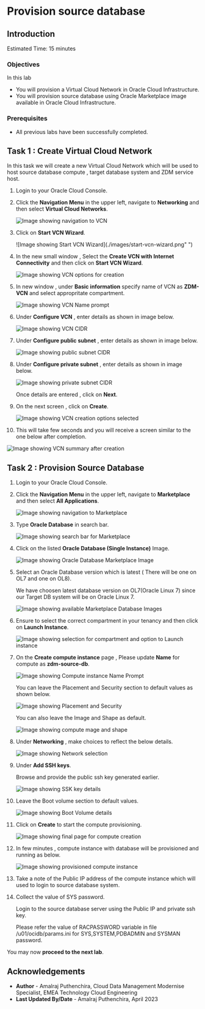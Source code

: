 # Provision source database

## Introduction

Estimated Time: 15 minutes

### Objectives

In this lab

* You will provision a Virtual Cloud Network in Oracle Cloud Infrastructure.
* You will provision source database using Oracle Marketplace image available in Oracle Cloud Infrastructure.

### Prerequisites

* All previous labs have been successfully completed.

## Task 1 : Create Virtual Cloud Network

   In this task we will create a new Virtual Cloud Network which will be used to host source database compute , target database system and ZDM service host.

1. Login to your Oracle Cloud Console.

2. Click the **Navigation Menu** in the upper left, navigate to **Networking** and then select **Virtual Cloud Networks**.
   
   ![Image showing navigation to VCN](./images/navigate-to-vcn.png " ")
 
3. Click on **Start VCN Wizard**.

   ![Image showing Start VCN Wizard](./images/start-vcn-wizard.png" ")

4. In the new small window , Select the **Create VCN with Internet Connectivity** and then click on **Start VCN Wizard**.

   ![Image showing VCN options for creation](./images/vcn-create-options.png " ")

5. In new window , under **Basic information** specify name of VCN as **ZDM-VCN** and select appropritate compartment.

   ![Image showing VCN Name prompt](./images/vcn-name-prompt.png)

6. Under **Configure VCN** , enter details as shown in image below.

   ![Image showing VCN CIDR](./images/vcn-cidr-info.png " ")
   
7. Under **Configure public subnet** , enter details as shown in image below.

   ![Image showing public subnet CIDR](./images/public-subnet-cidr.png " ")

8. Under **Configure private subnet** , enter details as shown in image below.

   ![Image showing private subnet CIDR](./images/private-subnet-cidr.png " ")

   Once details are entered , click on **Next**.

9. On the next screen , click on **Create**.

   ![Image showing VCN creation options selected](./images/vcn-summary.png " ")

10. This will take few seconds and you will receive a screen similar to the one below after completion.

   ![Image showing VCN summary after creation](./images/vcn-creation-summary.png " ")


## Task 2 : Provision Source Database

1. Login to your Oracle Cloud Console.

2. Click the **Navigation Menu** in the upper left, navigate to **Marketplace** and then select **All Applications**.

     ![Image showing navigation to Marketplace](./images/navigate-to-marketplace.png " ")

3. Type **Oracle Database** in search bar.

     ![Image showing search bar for Marketplace](./images/search-marketplace.png " ")

4. Click on the listed **Oracle Database (Single Instance)** Image.

     ![Image showing Oracle Database Marketplace Image](./images/oracle-database-image.png " ")

5. Select an Oracle Database version which is latest ( There will be one on OL7 and one on OL8).
    
   We have choosen latest database version on OL7(Oracle Linux 7)  since our Target DB system will be on Oracle Linux 7.

     ![Image showing available Marketplace Database Images](./images/db-image-options.png " ")

6. Ensure to select the correct compartment in your tenancy and then click on **Launch Instance**.

   ![Image showing selection for compartment and option to Launch instance](./images/launch-instance.png)

7. On the **Create compute instance** page , Please update **Name** for compute as **zdm-source-db**.

   ![Image showing Compute instance Name Prompt](./images/compute-name-prompt.png)

    You can leave the Placement and Security section to default values as shown below.

   ![Image showing Placement and Security](./images/palcement-security.png)

    You can also leave the Image and Shape as default.

   ![Image showing compute mage and shape](./images/image-shape.png)

 8. Under **Networking** , make choices to reflect the below details.

    ![Image showing Network selection](./images/network-details.png " ")

 9. Under **Add SSH keys**.

    Browse and provide the public ssh key generated earlier.

    ![Image showing SSK key details](./images/ssh-key-upload.png " ")

10. Leave the Boot volume section to default values.

    ![Image showing Boot Volume details](./images/boot-volume.png " ")

10. Click on **Create** to start the compute provisioning.

    ![Image showing final page for compute creation](./images/compute-creation.png " ")

11. In few minutes , compute instance with database will be provisioned and running as below.

    ![Image showing provisioned compute instance](./images/compute-after-prov.png)

12. Take a note of the Public IP address of the compute instance which will used to login to source database system.

13. Collect the value of SYS password.

    Login to the source database server using the Public IP and private ssh key.

    Please refer the value of RACPASSWORD variable in file /u01/ocidb/params.ini for SYS,SYSTEM,PDBADMIN and SYSMAN password.

    
    
You may now **proceed to the next lab**.

## Acknowledgements
* **Author** - Amalraj Puthenchira, Cloud Data Management Modernise Specialist, EMEA Technology Cloud Engineering
* **Last Updated By/Date** - Amalraj Puthenchira, April 2023

